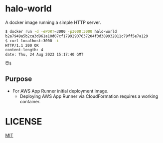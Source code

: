 # halo-world

A docker image running a simple HTTP server.

```bash
$ docker run -d -ePORT=3000 -p3000:3000 halo-world
b2a7949a5b2ca3d961a10d07cf17992907637204f3d389932811c79ff5e7a129
$ curl localhost:3000 -i
HTTP/1.1 200 OK
content-length: 4
date: Thu, 24 Aug 2023 15:17:40 GMT

😇$ 
```

## Purpose

- For AWS App Runner initial deployment image.
    - Deploying AWS App Runner via CloudFormation requires a working container.

# LICENSE

[MIT](License)
